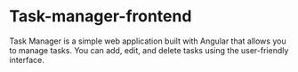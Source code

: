 # Task-manager-frontend
Task Manager is a simple web application built with Angular that allows you to manage tasks. You can add, edit, and delete tasks using the user-friendly interface.
